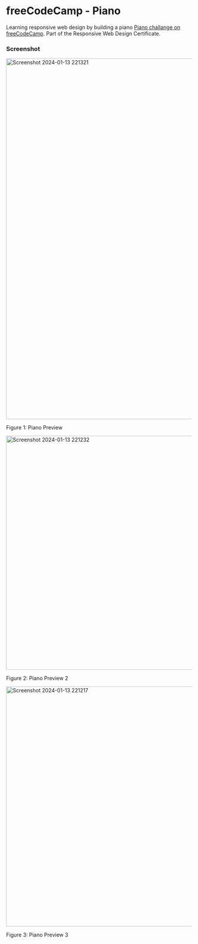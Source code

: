 # freeCodeCamp - Piano

Learning responsive web design by building a piano [Piano challange on freeCodeCamp](https://www.freecodecamp.org/learn/2022/responsive-web-design/learn-responsive-web-design-by-building-a-piano/step-1). Part of the Responsive Web Design Certificate.

### Screenshot

<img width="977" alt="Screenshot 2024-01-13 221321" src="https://github.com/gab-holik/freeCodeCamp---Piano/assets/97192580/9ee2a4ff-0e6b-431d-8e42-f030c57366f2">

Figure 1: Piano Preview

<img width="634" alt="Screenshot 2024-01-13 221232" src="https://github.com/gab-holik/freeCodeCamp---Piano/assets/97192580/dbc69782-6ffb-4e53-bb49-8cd6a8c7787b">

Figure 2: Piano Preview 2


<img width="650" alt="Screenshot 2024-01-13 221217" src="https://github.com/gab-holik/freeCodeCamp---Piano/assets/97192580/a3d221ad-b48a-496a-8718-44dab967d632">

Figure 3: Piano Preview 3
